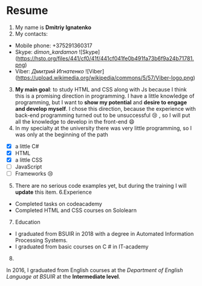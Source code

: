 # Resume
1. My name is **Dmitriy Ignatenko**
2. My contacts: 
- Mobile phone: +375291360317
- Skype: *dimon_kardamon*
![Skype] (https://hsto.org/files/441/cf0/41f/441cf041fe0b491fa73b6f9a24b71781.png)
- Viber: *Дмитрий Игнатенко*
![Viber] (https://upload.wikimedia.org/wikipedia/commons/5/57/Viber-logo.png)
3. **My main goal**: to study HTML and CSS along with Js because I think this is a promising direction in programming. I have a little knowledge of programming, but I want to **show my potential** and **desire to engage and develop myself**. I chose this direction, because the experience with back-end programming turned out to be unsuccessful :cry: , so I will put all the knowledge to develop in the front-end :smile:
4. In my specialty at the university there was very little programming, so I was only at the beginning of the path
- [x] a little C#
- [x] HTML
- [x] a little CSS
- [ ] JavaScript
- [ ] Frameworks :cry:
5. There are no serious code examples yet, but during the training I will **update** this item.
6.Experience 
- Completed tasks on codeacademy
- Completed HTML and CSS courses on Sololearn
7. Education
- I graduated from BSUIR in 2018 with a degree in Automated Information Processing Systems.
- I graduated from basic courses on C # in IT-academy
8. 
In 2016, I graduated from English courses at the *Department of English Language at BSUIR* at the **Intermediate level**.